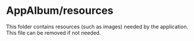 # AppAlbum/resources

This folder contains resources (such as images) needed by the application. This file can
be removed if not needed.
